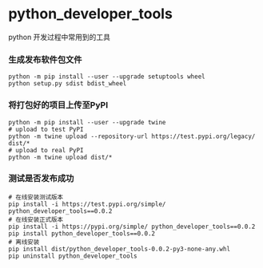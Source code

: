 # python_developer_tools
python 开发过程中常用到的工具


### 生成发布软件包文件
```shell script
python -m pip install --user --upgrade setuptools wheel
python setup.py sdist bdist_wheel
```

### 将打包好的项目上传至PyPI
```shell script
python -m pip install --user --upgrade twine
# upload to test PyPI
python -m twine upload --repository-url https://test.pypi.org/legacy/ dist/*
# upload to real PyPI
python -m twine upload dist/*
```

### 测试是否发布成功
```shell script
# 在线安装测试版本
pip install -i https://test.pypi.org/simple/ python_developer_tools==0.0.2
# 在线安装正式版本
pip install -i https://pypi.org/simple/ python_developer_tools==0.0.2
pip install python_developer_tools==0.0.2
# 离线安装
pip install dist/python_developer_tools-0.0.2-py3-none-any.whl
pip uninstall python_developer_tools
```
